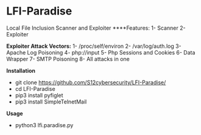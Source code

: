 # LFI-Paradise
Local File Inclusion Scanner and Exploiter
****Features:
1- Scanner
2- Exploiter

**Exploiter Attack Vectors:**
1- /proc/self/environ
2- /var/log/auth.log
3- Apache Log Poisoning
4- php://input
5- Php Sessions and Cookies
6- Data Wrapper
7- SMTP Poisoning
8- All attacks in one

**Installation**
- git clone https://github.com/S12cybersecurity/LFI-Paradise/
- cd LFI-Paradise
- pip3 install pyfiglet
- pip3 install SimpleTelnetMail

**Usage**
- python3 lfi.paradise.py

